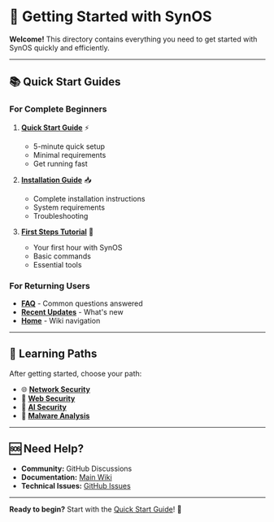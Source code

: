 # 🚀 Getting Started with SynOS

**Welcome!** This directory contains everything you need to get started with SynOS quickly and efficiently.

---

## 📚 Quick Start Guides

### For Complete Beginners

1. **[Quick Start Guide](Quick-Start.md)** ⚡

    - 5-minute quick setup
    - Minimal requirements
    - Get running fast

2. **[Installation Guide](Installation.md)** 📥

    - Complete installation instructions
    - System requirements
    - Troubleshooting

3. **[First Steps Tutorial](First-Steps.md)** 👣
    - Your first hour with SynOS
    - Basic commands
    - Essential tools

### For Returning Users

-   **[FAQ](../README.md#faq)** - Common questions answered
-   **[Recent Updates](../RECENT_UPDATES.md)** - What's new
-   **[Home](../Home.md)** - Wiki navigation

---

## 🎯 Learning Paths

After getting started, choose your path:

-   🌐 **[Network Security](../education/learning-paths/Network-Security.md)**
-   🔐 **[Web Security](../education/learning-paths/Web-Security.md)**
-   🤖 **[AI Security](../education/learning-paths/AI-Security.md)**
-   🦠 **[Malware Analysis](../education/learning-paths/Malware-Analysis.md)**

---

## 🆘 Need Help?

-   **Community:** GitHub Discussions
-   **Documentation:** [Main Wiki](../README.md)
-   **Technical Issues:** [GitHub Issues](https://github.com/TLimoges33/Syn_OS/issues)

---

**Ready to begin?** Start with the [Quick Start Guide](Quick-Start.md)! 🚀
